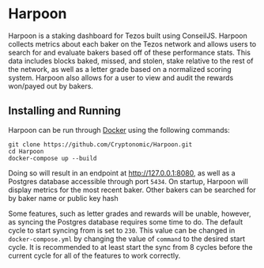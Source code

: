 # Harpoon
Harpoon is a staking dashboard for Tezos built using ConseilJS. Harpoon collects metrics about each baker on the Tezos network and allows users to search for and evaluate bakers based off of these performance stats. This data includes blocks baked, missed, and stolen, stake relative to the rest of the network, as well as a letter grade based on a normalized scoring system. Harpoon also allows for a user to view and audit the rewards won/payed out by bakers. 

## Installing and Running
Harpoon can be run through [Docker](https://docs.docker.com/engine/install/) using the following commands:
```
git clone https://github.com/Cryptonomic/Harpoon.git
cd Harpoon
docker-compose up --build
```
Doing so will result in an endpoint at http://127.0.0.1:8080, as well as a Postgres database accessible through port `5434`. 
On startup, Harpoon will display metrics for the most recent baker. Other bakers can be searched for by baker name or public key hash 

Some features, such as letter grades and rewards will be unable, however, as syncing the Postgres database requires some time to do. The default cycle to start syncing from is set to `230`. This value can be changed in `docker-compose.yml` by changing the value of `command` to the desired start cycle. It is recommended to at least start the sync from 8 cycles before the current cycle for all of the features to work correctly.
